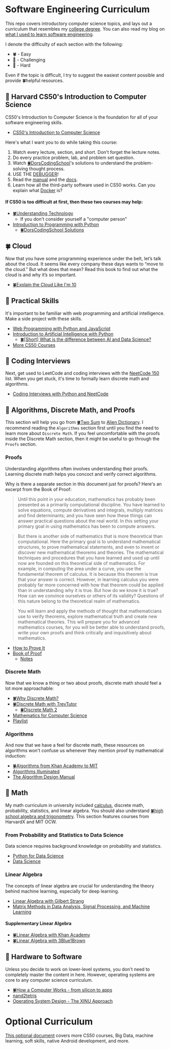# Software Engineering Curriculum

This repo covers introductory computer science topics, and lays out a curriculum that resembles my [college degree][1]. You can also read my blog on [what I used to learn software engineering][2].

I denote the difficulty of each section with the following:

- 🍀 - Easy
- 🤔 - Challenging
- 🤬 - Hard

Even if the topic is difficult, I try to suggest the easiest content possible and provide 🍀helpful resources.

[1]: https://www.cs.utexas.edu/sites/default/files/documents/4-Year%20Plan_1.pdf
[2]: https://medium.com/@seanaujong/a-software-engineering-journey-for-beginners-a08640916929

## 🤔 Harvard CS50's Introduction to Computer Science

CS50's Introduction to Computer Science is the foundation for all of your software engineering skills.

- [CS50's Introduction to Computer Science][3]

Here's what I want you to do while taking this course:

1. Watch every lecture, section, and short. Don't forget the lecture notes.
2. Do every practice problem, lab, and problem set question.
3. Watch [🍀DorsCodingSchool][4]'s solutions to understand the problem-solving thought process.
4. USE THE [DEBUGGER][5]!
5. Read the [manual][6] and the [docs][7].
6. Learn how all the third-party software used in CS50 works. Can you explain what [Docker][8] is?

[3]: https://cs50.harvard.edu/x
[4]: https://www.youtube.com/playlist?list=PLo_wesNOyQTMl3zIvoIVANOqGNL4B2Sg-
[5]: https://cs50.harvard.edu/x/2023/notes/2/#debugging
[6]: https://manual.cs50.io/
[7]: https://cs50.readthedocs.io/
[8]: https://cs50.readthedocs.io/docker/

#### If CS50 is too difficult at first, then these two courses may help:

- [🍀Understanding Technology](https://www.edx.org/course/cs50s-understanding-technology)
    - If you don't consider yourself a "computer person"
- [Introduction to Programming with Python](cs50.harvard.edu/python)
    - [🍀DorsCodingSchool Solutions](https://www.youtube.com/playlist?list=PLo_wesNOyQTNkV3DzBMz5HNfUDrVTEeh9)

## 🍀 Cloud

Now that you have some programming experience under the belt, let’s talk about the cloud. It seems like every company these days wants to “move to the cloud.” But what does that mean? Read this book to find out what the cloud is and why it’s so important.

- [🍀Explain the Cloud Like I'm 10](https://www.amazon.com/dp/B0765C4SNR)

## 🤔 Practical Skills

It's important to be familiar with web programming and artificial intelligence. Make a side project with these skills.

- [Web Programming with Python and JavaScript](https://cs50.harvard.edu/web/2020/)
- [Introduction to Artificial Intelligence with Python](https://www.edx.org/course/cs50s-introduction-to-artificial-intelligence-with-python)
    - [🍀[Short] What is the difference between AI and Data Science?](https://www.youtube.com/watch?v=kNrw64dmfpk)
- [More CS50 Courses](https://www.edx.org/cs50)

## 🤔 Coding Interviews

Next, get used to LeetCode and coding interviews with the [NeetCode 150](https://neetcode.io/practice) list. When you get stuck, it's time to formally learn discrete math and algorithms.

- [Coding Interviews with Python and NeetCode](https://medium.com/@seanaujong/getting-started-with-technical-interviews-for-software-engineering-as-a-college-freshman-64dbecc0b15c)

## 🤬 Algorithms, Discrete Math, and Proofs

This section will help you go from [🍀Two Sum](https://leetcode.com/problems/two-sum/) to [Alien Dictionary](https://www.lintcode.com/problem/892/). I recommend reading the `Algorithms` section first until you find the need to learn more about `Discrete Math`. If you feel uncomfortable with the proofs inside the Discrete Math section, then it might be useful to go through the `Proofs` section.

### Proofs

Understanding algorithms often involves understanding their proofs. Learning discrete math helps you concoct and verify correct algorithms.

Why is there a separate section in this document just for proofs? Here's an excerpt from the Book of Proof:

> Until this point in your education, mathematics has probably been
presented as a primarily computational discipline. You have learned to
solve equations, compute derivatives and integrals, multiply matrices and
find determinants; and you have seen how these things can answer practical
questions about the real world. In this setting your primary goal in using
mathematics has been to compute answers.

> But there is another side of mathematics that is more theoretical than
computational. Here the primary goal is to understand mathematical
structures, to prove mathematical statements, and even to invent or discover
new mathematical theorems and theories. The mathematical techniques
and procedures that you have learned and used up until now are founded
on this theoretical side of mathematics. For example, in computing the area
under a curve, you use the fundamental theorem of calculus. It is because
this theorem is true that your answer is correct. However, in learning
calculus you were probably far more concerned with how that theorem could
be applied than in understanding why it is true. But how do we know it is
true? How can we convince ourselves or others of its validity? Questions of
this nature belong to the theoretical realm of mathematics.

> You will learn and apply the methods of thought that mathematicians use to verify theorems,
explore mathematical truth and create new mathematical theories. This
will prepare you for advanced mathematics courses, for you will be better
able to understand proofs, write your own proofs and think critically and
inquisitively about mathematics.

- [How to Prove It](https://users.metu.edu.tr/serge/courses/111-2011/textbook-math111.pdf)
- [Book of Proof](https://www.people.vcu.edu/~rhammack/BookOfProof/)
  - [Notes](discrete-math/book-of-proof/README.md)

### Discrete Math

Now that we know a thing or two about proofs, discrete math should feel a lot more approachable:

- [🍀Why Discrete Math?](https://masters.cs.uchicago.edu/page/math-computer-science-discrete-math)
- [🍀Discrete Math with TrevTutor](https://www.youtube.com/playlist?list=PLDDGPdw7e6Ag1EIznZ-m-qXu4XX3A0cIz)
  - [🍀Discrete Math 2](https://www.youtube.com/playlist?list=PLDDGPdw7e6Aj0amDsYInT_8p6xTSTGEi2)
- [Mathematics for Computer Science](https://ocw.mit.edu/courses/6-042j-mathematics-for-computer-science-spring-2015/)
- [Playlist](https://www.youtube.com/playlist?list=PLUl4u3cNGP60UlabZBeeqOuoLuj_KNphQ)

### Algorithms

And now that we have a feel for discrete math, these resources on algorithms won't confuse us whenever they mention proof by mathematical induction:

- [🍀Algorithms from Khan Academy to MIT](https://medium.com/@seanaujong/an-introduction-to-algorithms-d3d5edab5b6a)
- [Algorithms Illuminated](http://www.algorithmsilluminated.org/)
- [The Algorithm Design Manual](https://www.algorist.com/)

## 🤔 Math

My math curriculum in university included [calculus](https://www.youtube.com/playlist?list=PL21BCE50ABFF029F1), discrete math, probability, statistics, and linear algebra. You should also understand [🍀high school algebra and trigonometry](https://www.khanacademy.org/). This section features courses from HarvardX and MIT OCW.

### From Probability and Statistics to Data Science

Data science requires background knowledge on probability and statistics.

- [Python for Data Science](https://www.edx.org/professional-certificate/harvardx-learning-python-for-data-science)
- [Data Science](https://www.edx.org/professional-certificate/harvardx-data-science)

### Linear Algebra

The concepts of linear algebra are crucial for understanding the theory behind machine learning, especially for deep learning.

- [Linear Algebra with Gilbert Strang](https://www.youtube.com/playlist?list=PL221E2BBF13BECF6C)
- [Matrix Methods in Data Analysis, Signal Processing, and Machine Learning](https://www.youtube.com/playlist?list=PLUl4u3cNGP63oMNUHXqIUcrkS2PivhN3k)

#### Supplementary Linear Algebra

- [🍀Linear Algebra with Khan Academy](https://www.khanacademy.org/math/linear-algebra)
- [🍀Linear Algebra with 3Blue1Brown](https://www.youtube.com/playlist?list=PLZHQObOWTQDPD3MizzM2xVFitgF8hE_ab)

## 🤬 Hardware to Software

Unless you decide to work on lower-level systems, you don't need to completely master the content in here. However, operating systems are core to any computer science curriculum.

- [🍀How a Computer Works - from silicon to apps](https://www.youtube.com/watch?v=5f3NJnvnk7k)
- [nand2tetris](https://www.nand2tetris.org/)
- [Operating System Design - The XINU Approach](https://xinu.cs.purdue.edu/)

# Optional Curriculum

[This optional document](./OPTIONAL.md) covers more CS50 courses, Big Data, machine learning, soft skills, native Android development, and more.
